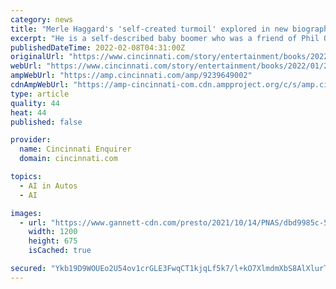 ```yaml
---
category: news
title: "Merle Haggard's 'self-created turmoil' explored in new biography"
excerpt: "He is a self-described baby boomer who was a friend of Phil Ochs ... It's not Coca-Cola [they're drinking]; it's hard whiskey. They're not driving around in Cadillacs; they're driving around in Volkswagen buses. It created a formula that artists still ..."
publishedDateTime: 2022-02-08T04:31:00Z
originalUrl: "https://www.cincinnati.com/story/entertainment/books/2022/01/27/merle-haggard-legacy-explored-the-hag-biography-marc-eliot/9239649002/"
webUrl: "https://www.cincinnati.com/story/entertainment/books/2022/01/27/merle-haggard-legacy-explored-the-hag-biography-marc-eliot/9239649002/"
ampWebUrl: "https://amp.cincinnati.com/amp/9239649002"
cdnAmpWebUrl: "https://amp-cincinnati-com.cdn.ampproject.org/c/s/amp.cincinnati.com/amp/9239649002"
type: article
quality: 44
heat: 44
published: false

provider:
  name: Cincinnati Enquirer
  domain: cincinnati.com

topics:
  - AI in Autos
  - AI

images:
  - url: "https://www.gannett-cdn.com/presto/2021/10/14/PNAS/dbd9985c-52db-4d68-90d2-b3b8f248b70e-91then10-051e.jpg?auto=webp&crop=2209,1243,x0,y318&format=pjpg&width=1200"
    width: 1200
    height: 675
    isCached: true

secured: "Ykb19D9WOUEo2U54ov1crGLE3FwqCT1kjqLf5k7/l+kO7XlmdmXbS8AlXlurT7kZTxLIvIfxtJpio5FzQfSn3FAggVowPuEN6N32+Sssx7ErpNo+LTVo/AJdkxtyp67b/WpyCKc+jsBD21jMDU6fziNxQFITJMqScaeb24NW/1bo49Ekkkk3tJtBqa7e+3ymebABqLOyOgVs3REETZgz4GM3nZfK2Cg2n+7g1NkWO6AZZxrg7ySMXGwXkoUBPaxDm4NLZ1x+NIjAMwVWcYkX9KAAB2SpmzyXBobzOGozOymSHCZ7a53WPO3WyCOqYMWW90sym6siKc2DpZCsHmCY/Wborzd+A2Sd4invdCHQPcw=;wFFElE7UAjoQFx6vgBqABA=="
---
```


